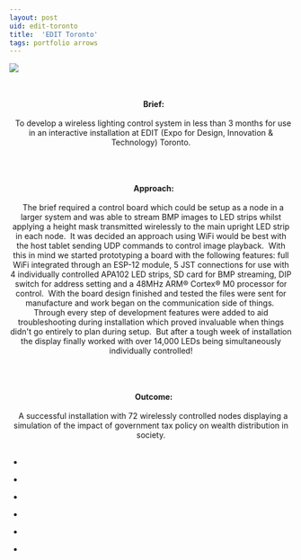 ```yaml
---
layout: post
uid: edit-toronto
title:  'EDIT Toronto'
tags: portfolio arrows
---
```


<a href="{{ site.url }}/images/portfolio/edit-toronto/received_1674918059205097_crop.jpeg">
<img src = "{{ site.url }}/images/portfolio/edit-toronto/received_1674918059205097_crop.jpeg">
</a>


<div class="sqs-html-content">
 <p class="" style="text-align:center;white-space:pre-wrap;">
  <strong>
   Brief:
  </strong>
  To develop a wireless lighting control system in less than 3 months for use in an interactive installation at EDIT (Expo for Design, Innovation &amp; Technology) Toronto.
 </p>
 <p class="" style="text-align:center;white-space:pre-wrap;">
  <strong>
   Approach:
  </strong>
  The brief required a control board which could be setup as a node in a larger system and was able to stream BMP images to LED strips whilst applying a height mask transmitted wirelessly to the main upright LED strip in each node.  It was decided an approach using WiFi would be best with the host tablet sending UDP commands to control image playback.  With this in mind we started prototyping a board with the following features: full WiFi integrated through an ESP-12 module, 5 JST connections for use with 4 individually controlled APA102 LED strips, SD card for BMP streaming, DIP switch for address setting and a 48MHz ARM® Cortex® M0 processor for control.  With the board design finished and tested the files were sent for manufacture and work began on the communication side of things.  Through every step of development features were added to aid troubleshooting during installation which proved invaluable when things didn't go entirely to plan during setup.  But after a tough week of installation the display finally worked with over 14,000 LEDs being simultaneously individually controlled!
 </p>
 <p class="" style="text-align:center;white-space:pre-wrap;">
  <strong>
   Outcome:
  </strong>
  A successful installation with 72 wirelessly controlled nodes displaying a simulation of the impact of government tax policy on wealth distribution in society.
 </p>
</div>


<ul class="projects clearfix">
  <li>
    <div class="project" style='background-image: url({{ site.url }}/images/portfolio/edit-toronto/IMG_20170915_125802.jpg)'>
      <a class="cover" href="{{ site.url }}/images/portfolio/edit-toronto/IMG_20170915_125802.jpg"></a>
    </div>
  </li>
  <li>
    <div class="project" style='background-image: url({{ site.url }}/images/portfolio/edit-toronto/IMG_20170804_125941.jpg)'>
      <a class="cover" href="{{ site.url }}/images/portfolio/edit-toronto/IMG_20170804_125941.jpg"></a>
    </div>
  </li>
  <li>
    <div class="project" style='background-image: url({{ site.url }}/images/portfolio/edit-toronto/IMG_20170823_095912.jpg)'>
      <a class="cover" href="{{ site.url }}/images/portfolio/edit-toronto/IMG_20170823_095912.jpg"></a>
    </div>
  </li>
  <li>
    <div class="project" style='background-image: url({{ site.url }}/images/portfolio/edit-toronto/IMG_20170920_151012.jpg)'>
      <a class="cover" href="{{ site.url }}/images/portfolio/edit-toronto/IMG_20170920_151012.jpg"></a>
    </div>
  </li>
  <li>
    <div class="project" style='background-image: url({{ site.url }}/images/portfolio/edit-toronto/IMG_20170823_090332.jpg)'>
      <a class="cover" href="{{ site.url }}/images/portfolio/edit-toronto/IMG_20170823_090332.jpg"></a>
    </div>
  </li>
  <li>
    <div class="project" style='background-image: url({{ site.url }}/images/portfolio/edit-toronto/IMG_20170920_151001.jpg)'>
      <a class="cover" href="{{ site.url }}/images/portfolio/edit-toronto/IMG_20170920_151001.jpg"></a>
    </div>
  </li>
</ul>
<br>


